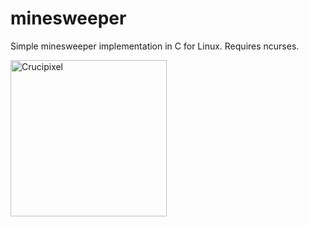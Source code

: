 minesweeper
===========

Simple minesweeper implementation in C for Linux. Requires ncurses.

<img src="img/crucipixel.png" alt="Crucipixel" width="250px">
